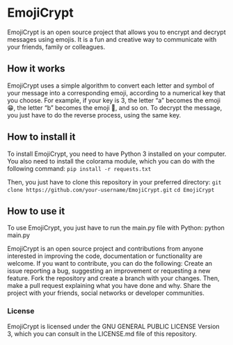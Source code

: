 # EmojiCrypt
EmojiCrypt is an open source project that allows you to encrypt and decrypt messages using emojis. It is a fun and creative way to communicate with your friends, family or colleagues.
## How it works
EmojiCrypt uses a simple algorithm to convert each letter and symbol of your message into a corresponding emoji, according to a numerical key that you choose. For example, if your key is 3, the letter “a” becomes the emoji 😁, the letter “b” becomes the emoji 🤣, and so on. To decrypt the message, you just have to do the reverse process, using the same key.
## How to install it
To install EmojiCrypt, you need to have Python 3 installed on your computer. You also need to install the colorama module, which you can do with the following command:
`pip install -r requests.txt`

Then, you just have to clone this repository in your preferred directory:
`git clone https://github.com/your-username/EmojiCrypt.git`
`cd EmojiCrypt`

## How to use it
To use EmojiCrypt, you just have to run the main.py file with Python:
 python main.py


EmojiCrypt is an open source project and contributions from anyone interested in improving the code, documentation or functionality are welcome. If you want to contribute, you can do the following:
Create an issue reporting a bug, suggesting an improvement or requesting a new feature.
Fork the repository and create a branch with your changes. Then, make a pull request explaining what you have done and why.
Share the project with your friends, social networks or developer communities.

### License
EmojiCrypt is licensed under the GNU GENERAL PUBLIC LICENSE Version 3, which you can consult in the LICENSE.md file of this repository.
